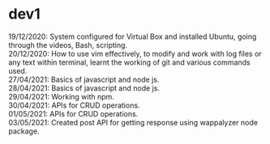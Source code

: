 # dev1
19/12/2020: System configured for Virtual Box and installed Ubuntu, going through the videos, Bash, scripting. <br/>
20/12/2020: How to use vim effectively, to modify and work with log files or any text within terminal, learnt the working of git and various commands used.<br/>
27/04/2021: Basics of javascript and node js.<br/>
28/04/2021: Basics of javascript and node js.<br/>
29/04/2021: Working with npm.<br/>
30/04/2021: APIs for CRUD operations.<br/>
01/05/2021: APIs for CRUD operations.<br/>
03/05/2021: Created post API for getting response using wappalyzer node package.<br/>
